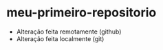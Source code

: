 # meu-primeiro-repositorio
- Alteração feita remotamente (github)
- Alteração feita localmente (git)
